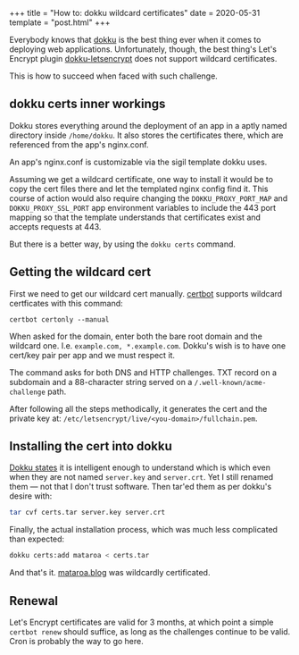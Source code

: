 +++
title = "How to: dokku wildcard certificates"
date = 2020-05-31
template = "post.html"
+++

Everybody knows that [dokku](https://github.com/dokku/dokku) is the best thing ever when it comes to deploying web applications. Unfortunately, though, the best thing's Let's Encrypt plugin [dokku-letsencrypt](https://github.com/dokku/dokku-letsencrypt) does not support wildcard certificates.

This is how to succeed when faced with such challenge.

## dokku certs inner workings

Dokku stores everything around the deployment of an app in a aptly named directory inside `/home/dokku`. It also stores the certificates there, which are referenced from the app's nginx.conf.

An app's nginx.conf is customizable via the sigil template dokku uses.

Assuming we get a wildcard certificate, one way to install it would be to copy the cert files there and let the templated nginx config find it. This course of action would also require changing the `DOKKU_PROXY_PORT_MAP` and `DOKKU_PROXY_SSL_PORT` app environment variables to include the 443 port mapping so that the template understands that certificates exist and accepts requests at 443.

But there is a better way, by using the `dokku certs` command.

## Getting the wildcard cert

First we need to get our wildcard cert manually. [certbot](https://certbot.eff.org/) supports wildcard certficates with this command:

```
certbot certonly --manual
```

When asked for the domain, enter both the bare root domain and the wildcard one. I.e. `example.com, *.example.com`. Dokku's wish is to have one cert/key pair per app and we must respect it.

The command asks for both DNS and HTTP challenges. TXT record on a subdomain and a 88-character string served on a `/.well-known/acme-challenge` path.

After following all the steps methodically, it generates the cert and the private key at: `/etc/letsencrypt/live/<you-domain>/fullchain.pem`.

## Installing the cert into dokku

[Dokku states](http://dokku.viewdocs.io/dokku~v0.20.4/configuration/ssl/#certificate-setting) it is intelligent enough to understand which is which even when they are not named `server.key` and `server.crt`. Yet I still renamed them — not that I don't trust software. Then tar'ed them as per dokku's desire with:

```sh
tar cvf certs.tar server.key server.crt
```

Finally, the actual installation process, which was much less complicated than expected:

```sh
dokku certs:add mataroa < certs.tar
```

And that's it. [mataroa.blog](https://mataroa.blog/) was wildcardly certificated.

## Renewal

Let's Encrypt certificates are valid for 3 months, at which point a simple `certbot renew` should suffice, as long as the challenges continue to be valid. Cron is probably the way to go here.
